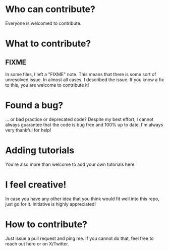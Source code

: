 # Who can contribute?
Everyone is welcomed to contribute.

# What to contribute?
## FIXME
In some files, I left a "FIXME" note. This means that there is some sort of unresolved issue. In almost all cases, I described the issue. If you know a fix to this, you are welcome to contribute it!

# Found a bug?
... or bad practice or deprecated code? Despite my best effort, I cannot always guarantee that the code is bug free and 100% up to date. I'm always very thankful for help!

# Adding tutorials
You're also more than welcome to add your own tutorials here.

# I feel creative!
In case you have any other idea that you think would fit well into this repo, just go for it. Initiative is highly appreciated!

# How to contribute?
Just issue a pull request and ping me. If you cannot do that, feel free to reach out here or on X/Twitter.
